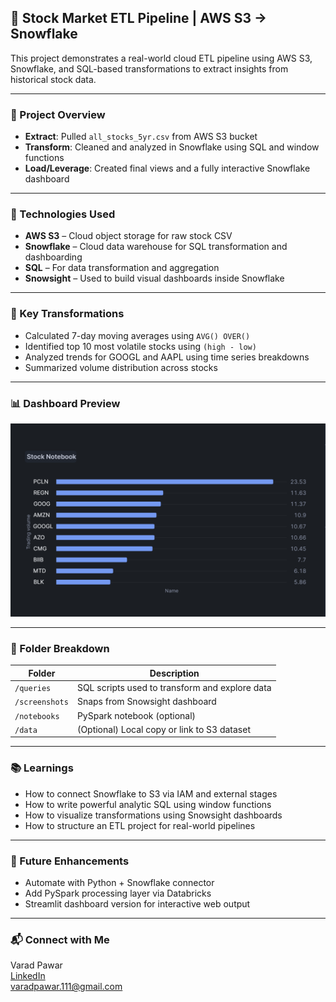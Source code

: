 ## 🚀 Stock Market ETL Pipeline | AWS S3 → Snowflake

This project demonstrates a real-world cloud ETL pipeline using AWS S3, Snowflake, and SQL-based transformations to extract insights from historical stock data.

---

### 📌 Project Overview

- **Extract**: Pulled `all_stocks_5yr.csv` from AWS S3 bucket  
- **Transform**: Cleaned and analyzed in Snowflake using SQL and window functions  
- **Load/Leverage**: Created final views and a fully interactive Snowflake dashboard

---

### 🔧 Technologies Used

- **AWS S3** – Cloud object storage for raw stock CSV  
- **Snowflake** – Cloud data warehouse for SQL transformation and dashboarding  
- **SQL** – For data transformation and aggregation  
- **Snowsight** – Used to build visual dashboards inside Snowflake

---

### 🧠 Key Transformations

- Calculated 7-day moving averages using `AVG() OVER()`  
- Identified top 10 most volatile stocks using `(high - low)`  
- Analyzed trends for GOOGL and AAPL using time series breakdowns  
- Summarized volume distribution across stocks

---

### 📊 Dashboard Preview

![Dashboard Sample](screenshots/Average_Volatility.png)

---

### 📁 Folder Breakdown

| Folder         | Description                                      |
|----------------|--------------------------------------------------|
| `/queries`     | SQL scripts used to transform and explore data   |
| `/screenshots` | Snaps from Snowsight dashboard                   |
| `/notebooks`   | PySpark notebook (optional)                      |
| `/data`        | (Optional) Local copy or link to S3 dataset      |

---

### 📚 Learnings

- How to connect Snowflake to S3 via IAM and external stages  
- How to write powerful analytic SQL using window functions  
- How to visualize transformations using Snowsight dashboards  
- How to structure an ETL project for real-world pipelines

---

### 🚀 Future Enhancements

- Automate with Python + Snowflake connector  
- Add PySpark processing layer via Databricks  
- Streamlit dashboard version for interactive web output

---

### 📬 Connect with Me

Varad Pawar  
[LinkedIn](https://www.linkedin.com/in/varadpawar)  
varadpawar.111@gmail.com
